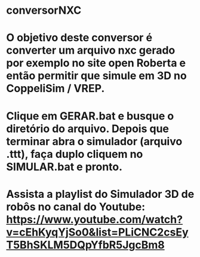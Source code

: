 # conversorNXC
# O objetivo deste conversor é converter um arquivo nxc gerado por exemplo no site open Roberta e então permitir que simule em 3D no CoppeliSim / VREP.
# Clique em GERAR.bat e busque o diretório do arquivo. Depois que terminar abra o simulador (arquivo .ttt), faça duplo cliquem no SIMULAR.bat e pronto.

# Assista a playlist do Simulador 3D de robôs no canal do Youtube: https://www.youtube.com/watch?v=cEhKyqYjSo0&list=PLiCNC2csEyT5BhSKLM5DQpYfbR5JgcBm8
